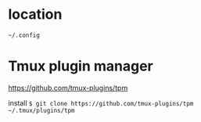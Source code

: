 
# location
`~/.config`


# Tmux plugin manager

https://github.com/tmux-plugins/tpm

install `$ git clone https://github.com/tmux-plugins/tpm ~/.tmux/plugins/tpm`
